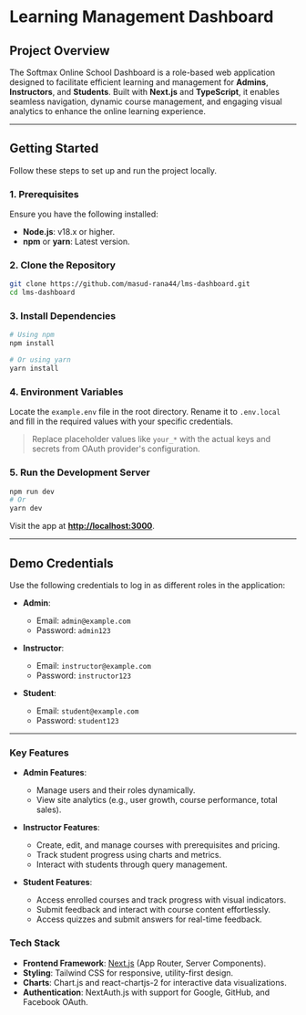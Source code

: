 # **Learning Management Dashboard**

## **Project Overview**

The Softmax Online School Dashboard is a role-based web application designed to facilitate efficient learning and management for **Admins**, **Instructors**, and **Students**. Built with **Next.js** and **TypeScript**, it enables seamless navigation, dynamic course management, and engaging visual analytics to enhance the online learning experience.

---

## **Getting Started**

Follow these steps to set up and run the project locally.

### **1. Prerequisites**

Ensure you have the following installed:

- **Node.js**: v18.x or higher.
- **npm** or **yarn**: Latest version.

### **2. Clone the Repository**

```bash
git clone https://github.com/masud-rana44/lms-dashboard.git
cd lms-dashboard
```

### **3. Install Dependencies**

```bash
# Using npm
npm install

# Or using yarn
yarn install
```

### **4. Environment Variables**

Locate the `example.env` file in the root directory. Rename it to `.env.local` and fill in the required values with your specific credentials.

> Replace placeholder values like `your_*` with the actual keys and secrets from OAuth provider's configuration.

### **5. Run the Development Server**

```bash
npm run dev
# Or
yarn dev
```

Visit the app at **[http://localhost:3000](http://localhost:3000)**.

---

## **Demo Credentials**

Use the following credentials to log in as different roles in the application:

- **Admin**:

  - Email: `admin@example.com`
  - Password: `admin123`

- **Instructor**:

  - Email: `instructor@example.com`
  - Password: `instructor123`

- **Student**:
  - Email: `student@example.com`
  - Password: `student123`

---

### **Key Features**

- **Admin Features**:

  - Manage users and their roles dynamically.
  - View site analytics (e.g., user growth, course performance, total sales).

- **Instructor Features**:

  - Create, edit, and manage courses with prerequisites and pricing.
  - Track student progress using charts and metrics.
  - Interact with students through query management.

- **Student Features**:
  - Access enrolled courses and track progress with visual indicators.
  - Submit feedback and interact with course content effortlessly.
  - Access quizzes and submit answers for real-time feedback.

### **Tech Stack**

- **Frontend Framework**: [Next.js](https://nextjs.org/) (App Router, Server Components).
- **Styling**: Tailwind CSS for responsive, utility-first design.
- **Charts**: Chart.js and react-chartjs-2 for interactive data visualizations.
- **Authentication**: NextAuth.js with support for Google, GitHub, and Facebook OAuth.
